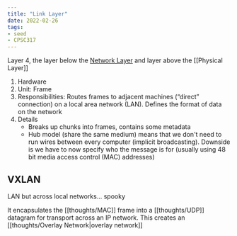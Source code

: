 ```yaml
---
title: "Link Layer"
date: 2022-02-26
tags:
- seed
- CPSC317
---
```


Layer 4, the layer below the [Network Layer](thoughts/Network%20Layer.md) and layer above the [[Physical Layer]]
1. Hardware
2. Unit: Frame
3. Responsibilities: Routes frames to adjacent machines (“direct” connection) on a local area network (LAN). Defines the format of data on the network
5. Details
	- Breaks up chunks into frames, contains some metadata
	- Hub model (share the same medium) means that we don't need to run wires between every computer (implicit broadcasting). Downside is we have to now specify who the message is for (usually using 48 bit media access control (MAC) addresses)

## VXLAN
LAN but across local networks... spooky

It encapsulates the [[thoughts/MAC]] frame into a [[thoughts/UDP]] datagram for transport across an IP network. This creates an [[thoughts/Overlay Network|overlay network]]